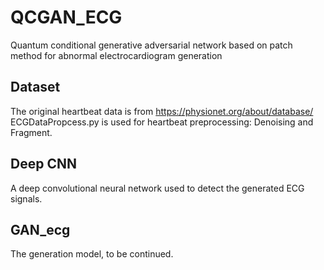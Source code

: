 # QCGAN_ECG
Quantum conditional generative adversarial network based on patch method for abnormal electrocardiogram generation

## Dataset
The original heartbeat data is from https://physionet.org/about/database/
ECGDataPropcess.py is used for heartbeat preprocessing: Denoising and Fragment.

## Deep CNN
A deep convolutional neural network used to detect the generated ECG signals.

## GAN_ecg
The generation model, to be continued.
